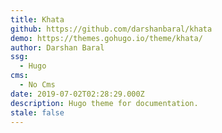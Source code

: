 ```yaml
---
title: Khata
github: https://github.com/darshanbaral/khata
demo: https://themes.gohugo.io/theme/khata/
author: Darshan Baral
ssg:
  - Hugo
cms:
  - No Cms
date: 2019-07-02T02:28:29.000Z
description: Hugo theme for documentation.
stale: false
---
```

